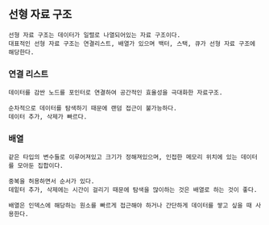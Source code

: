 ## 선형 자료 구조
    선형 자료 구조는 데이터가 일렬로 나열되어있는 자료 구조이다.
    대표적인 선형 자료 구조는 연결리스트, 배열가 있으며 백터, 스택, 큐가 선형 자료 구조에 해당한다.

### 연결 리스트
    데이터를 감싼 노드를 포인터로 연결하여 공간적인 효율성을 극대화한 자료구조.

    순차적으로 데이터를 탐색하기 때문에 랜덤 접근이 불가능하다.
    데이터 추가, 삭제가 빠르다.

### 배열
    같은 타입의 변수들로 이루어져있고 크기가 정해져있으며, 인접한 메모리 위치에 있는 데이터를 모아둔 집합이다.

    중복을 허용하면서 순서가 있다.
    데잍터 추가, 삭제에는 시간이 걸리기 때문에 탐색을 많이하는 것은 배열로 하는 것이 좋다.

    배열은 인덱스에 해당하는 원소를 빠르게 접근해야 하거나 간단하게 데이터를 쌓고 싶을 때 사용한다.
